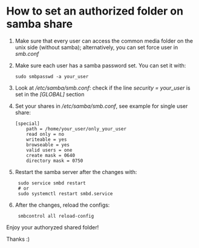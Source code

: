 
# How to set an authorized folder on samba share

 1. Make sure that every user can access the common media folder on the unix side (without samba); alternatively, you can set force user in *smb.conf*
 2. Make sure each user has a samba password set. You can set it with:  
        
        sudo smbpasswd -a your_user

 3. Look at */etc/samba/smb.conf*: check if the line *security = your_user* is set in the *[GLOBAL]* section
 4. Set your shares in */etc/samba/smb.conf*, see example for single user share:

        [special]
            path = /home/your_user/only_your_user
            read only = no
            writeable = yes
            browseable = yes
            valid users = one
            create mask = 0640
            directory mask = 0750

5. Restart the samba server after the changes with:

        sudo service smbd restart
        # or     
        sudo systemctl restart smbd.service

6. After the changes, reload the configs:

        smbcontrol all reload-config

Enjoy your authoryzed shared folder! 

Thanks :)
